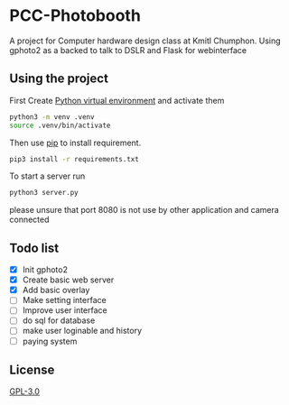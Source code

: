 # PCC-Photobooth

A project for Computer hardware design class at Kmitl Chumphon.
Using gphoto2 as a backed to talk to DSLR and Flask for webinterface 

## Using the project

First Create [Python virtual environment](https://virtualenv.pypa.io/en/latest/) and activate them

```bash
python3 -m venv .venv
source .venv/bin/activate
```

Then use [pip](https://pip.pypa.io/en/stable/) to install requirement.

```bash
pip3 install -r requirements.txt
```

To start a server run

```bash
python3 server.py
```

please unsure that port 8080 is not use by other application and camera connected

## Todo list

- [x] Init gphoto2
- [x] Create basic web server
- [x] Add basic overlay
- [ ] Make setting interface
- [ ] Improve user interface
- [ ] do sql for database
- [ ] make user loginable and history
- [ ] paying system

## License

[GPL-3.0](LICENSE.md)